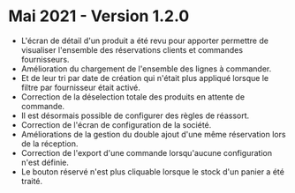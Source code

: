 # Mai 2021 - Version 1.2.0

- L'écran de détail d'un produit a été revu pour apporter permettre de visualiser l'ensemble des réservations clients et commandes fournisseurs.
- Amélioration du chargement de l'ensemble des lignes à commander.
- Et de leur tri par date de création qui n'était plus appliqué lorsque le filtre par fournisseur était activé.
- Correction de la déselection totale des produits en attente de commande.
- Il est désormais possible de configurer des règles de réassort.
- Correction de l'écran de configuration de la société.
- Améliorations de la gestion du double ajout d'une même réservation lors de la réception.
- Correction de l'export d'une commande lorsqu'aucune configuration n'est définie.
- Le bouton réservé n'est plus cliquable lorsque le stock d'un panier a été traité.
